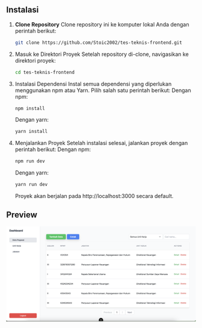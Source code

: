 ## Instalasi

1. **Clone Repository**
    Clone repository ini ke komputer lokal Anda dengan perintah berikut:
    ```bash
    git clone https://github.com/Stoic2002/tes-teknis-frontend.git
    ```

2.	Masuk ke Direktori Proyek
    Setelah repository di-clone, navigasikan ke direktori proyek:
    ```bash
    cd tes-teknis-frontend
    ```

3.	Instalasi Dependensi
    Instal semua dependensi yang diperlukan menggunakan npm atau Yarn. Pilih salah satu perintah berikut:
    Dengan npm:
    ```bash
    npm install
    ```
    Dengan yarn:
    ```bash
    yarn install
    ```

4.	Menjalankan Proyek
    Setelah instalasi selesai, jalankan proyek dengan perintah berikut:
    Dengan npm:
     ```bash
    npm run dev
    ```
    Dengan yarn:
     ```bash
    yarn run dev
    ```

    Proyek akan berjalan pada http://localhost:3000 secara default.


## Preview
[![Watch the video](public/preview//preview_img.png)](https://youtu.be/JiK2p_smLZw)


